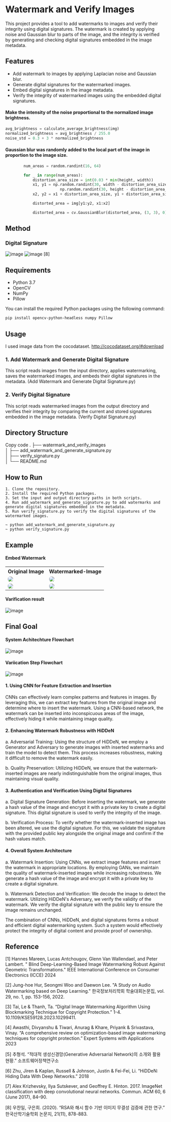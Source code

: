 # Watermark and Verify Images

This project provides a tool to add watermarks to images and verify their integrity using digital signatures. The watermark is created by applying noise and Gaussian blur to parts of the image, and the integrity is verified by generating and checking digital signatures embedded in the image metadata.

## Features

- Add watermark to images by applying Laplacian noise and Gaussian blur.
- Generate digital signatures for the watermarked images.
- Embed digital signatures in the image metadata.
- Verify the integrity of watermarked images using the embedded digital signatures.  

#### Make the intensity of the noise proportional to the normalized image brightness.
```python
avg_brightness = calculate_average_brightness(img)
normalized_brightness = avg_brightness / 255.0
noise_std = 0.3 + 3 * normalized_brightness

```
#### Gaussian blur was randomly added to the local part of the image in proportion to the image size.
```python
        num_areas = random.randint(16, 64)

        for _ in range(num_areas):
            distortion_area_size = int(0.03 * min(height, width))
            x1, y1 = np.random.randint(30, width - distortion_area_size - 30),
                        np.random.randint(30, height - distortion_area_size - 30)
            x2, y2 = x1 + distortion_area_size, y1 + distortion_area_size

            distorted_area = img[y1:y2, x1:x2]

            distorted_area = cv.GaussianBlur(distorted_area, (3, 3), 0)
```

## Method
### Digital Signature   
![image](https://github.com/st-min/Watermark_and_Verify_Images/assets/70586865/8248f33b-fb72-4b4f-b542-7425614cd0b1)
![image](https://github.com/st-min/Watermark_and_Verify_Images/assets/70586865/1f7cd709-f4a6-40ae-95de-848a031c7a14) [8]

## Requirements

- Python 3.7
- OpenCV
- NumPy
- Pillow

You can install the required Python packages using the following command:

```bash
pip install opencv-python-headless numpy Pillow
```

## Usage
I used image data from the cocodataset. http://cocodataset.org/#download
### 1. Add Watermark and Generate Digital Signature
This script reads images from the input directory, applies watermarking, saves the watermarked images, and embeds their digital signatures in the metadata.
(Add Watermark and Generate Digital Signature.py)


### 2. Verify Digital Signature
This script reads watermarked images from the output directory and verifies their integrity by comparing the current and stored signatures embedded in the image metadata. (Verify Digital Signature.py)

## Directory Structure

Copy code
.
├── watermark_and_verify_images  
│   ├── add_watermark_and_generate_signature.py  
│   ├── verify_signature.py  
│   └── README.md  


## How to Run

    1. Clone the repository.
    2. Install the required Python packages.
    3. Set the input and output directory paths in both scripts.
    4. Run add_watermark_and_generate_signature.py to add watermarks and generate digital signatures embedded in the metadata.
    5. Run verify_signature.py to verify the digital signatures of the watermarked images.
    
    ~ python add_watermark_and_generate_signature.py
    ~ python verify_signature.py 


## Example
#### Embed Watermark
<table align="center">
 <tr>
  <th>Original Image</th><th>Watermarked-Image</th>
 </tr>
 <tr>
  <td>
   <img src="https://github.com/st-min/Watermarking_using_CNN_Digital_Signature/assets/70586865/6ab038a5-5673-4a49-a625-474961f23416" style="border-radius: 6px;">
  </td>
  <td>
    <img src="https://github.com/st-min/Watermarking_using_CNN_Digital_Signature/assets/70586865/722d0f68-7003-48c5-8dd7-21e3606dd435" style="border-radius: 6px;">
  </td>
</tr>
    </tr>
 <tr>
  <td>
   <img src="https://github.com/st-min/Watermarking_using_CNN_Digital_Signature/assets/70586865/50c69a37-d356-424f-b84a-8f7f623534fb" style="border-radius: 6px;">
  </td>
  <td>
    <img src="https://github.com/st-min/Watermarking_using_CNN_Digital_Signature/assets/70586865/64e3b41d-3736-4fd6-aac3-1a965dd8e9ae" style="border-radius: 6px;">
  </td>
</tr>
</table>
     
#### Varification result
   ![image](https://github.com/st-min/Watermark_and_Verify_Images/assets/70586865/890607f4-2e68-4784-93a6-b546292c86fc)


## Final Goal   
#### System Achitechture Flowchart
![image](https://github.com/st-min/Watermark_and_Verify_Images/assets/70586865/7d352450-f12d-44e7-addd-dcd21465b452)

#### Variication Step Flowchart
![image](https://github.com/st-min/Watermark_and_Verify_Images/assets/70586865/923853bd-4087-40a3-8a4d-9a52fd9bc98a)


#### 1. Using CNN for Feature Extraction and Insertion
CNNs can effectively learn complex patterns and features in images. By leveraging this, we can extract key features from the original image and determine where to insert the watermark. Using a CNN-based network, the watermark can be inserted into inconspicuous areas of the image, effectively hiding it while maintaining image quality.

#### 2. Enhancing Watermark Robustness with HiDDeN
a. Adversarial Training: Using the structure of HiDDeN, we employ a Generator and Adversary to generate images with inserted watermarks and train the model to detect them. This process increases robustness, making it difficult to remove the watermark easily.

b. Quality Preservation: Utilizing HiDDeN, we ensure that the watermark-inserted images are nearly indistinguishable from the original images, thus maintaining visual quality.

#### 3. Authentication and Verification Using Digital Signatures
a. Digital Signature Generation: Before inserting the watermark, we generate a hash value of the image and encrypt it with a private key to create a digital signature. This digital signature is used to verify the integrity of the image.

b. Verification Process: To verify whether the watermark-inserted image has been altered, we use the digital signature. For this, we validate the signature with the provided public key alongside the original image and confirm if the hash values match.

#### 4. Overall System Architecture
a. Watermark Insertion: Using CNNs, we extract image features and insert the watermark in appropriate locations. By employing GANs, we maintain the quality of watermark-inserted images while increasing robustness. We generate a hash value of the image and encrypt it with a private key to create a digital signature.

b. Watermark Detection and Verification: We decode the image to detect the watermark. Utilizing HiDDeN's Adversary, we verify the validity of the watermark. We verify the digital signature with the public key to ensure the image remains unchanged.

The combination of CNNs, HiDDeN, and digital signatures forms a robust and efficient digital watermarking system. Such a system would effectively protect the integrity of digital content and provide proof of ownership.
## Reference   
[1] Hannes Mareen, Lucas Antchougov, Glenn Van Wallendael, and Peter Lambert. " Blind Deep-Learning-Based Image Watermarking Robust Against Geometric Transformations." IEEE International Conference on Consumer Electronics (ICCE) 2024   
   
[2] Jung-hoe Hur, Seongmi Woo and Daewon Lee. "A Study on Audio Watermarking based on Deep Learning." 한국정보처리학회 학술대회논문집, vol. 29, no. 1, pp. 153-156, 2022.
   
[3] Tai, Le & Thanh, Ta. “Digital Image Watermarking Algorithm Using Blockmarking Technique for Copyright Protection.” 1-4. 10.1109/KSE59128.2023.10299411.
   
[4] Awasthi, Divyanshu & Tiwari, Anurag & Khare, Priyank & Srivastava, Vinay. “A comprehensive review on optimization-based image watermarking techniques for copyright protection.” Expert Systems with Applications 2023 
   
[5] 추형석. “적대적 생성신경망(Generative Adversarial Network)의 소개와 활용 현황.” 소프트웨어정책연구소   
   
[6] Zhu, Jiren & Kaplan, Russell & Johnson, Justin & Fei-Fei, Li. “HiDDeN: Hiding Data With Deep Networks.” 2018   
   
[7] Alex Krizhevsky, Ilya Sutskever, and Geoffrey E. Hinton. 2017. ImageNet classification with deep convolutional neural networks. Commun. ACM 60, 6 (June 2017), 84–90.   
  
[8] 우찬일, 구은희. (2020). “RSA와 해시 함수 기반 이미지 무결성 검증에 관한 연구.” 한국산학기술학회 논문지, 21(11), 878-883.  
